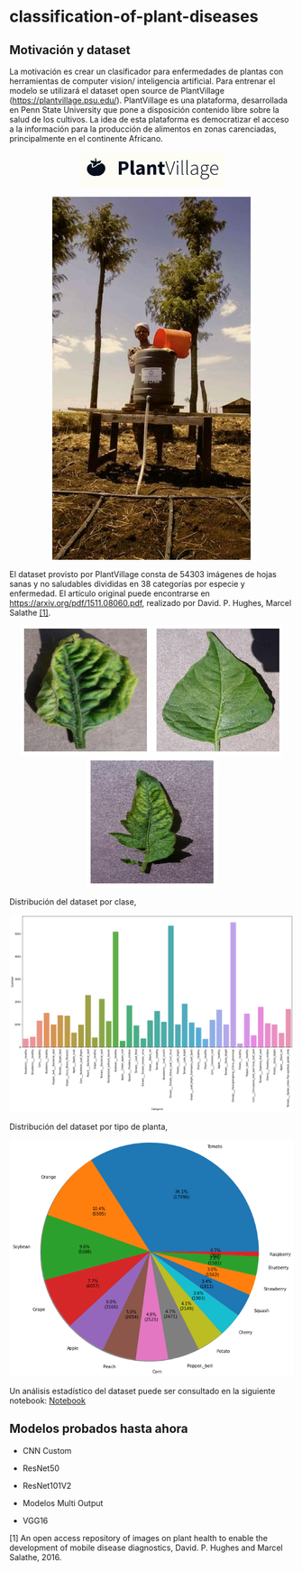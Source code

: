 # classification-of-plant-diseases


## Motivación y dataset

La motivación es crear un clasificador para enfermedades de plantas con herramientas de computer vision/ inteligencia artificial. Para entrenar el modelo se utilizará el dataset open source de PlantVillage (https://plantvillage.psu.edu/). PlantVillage es una plataforma, desarrollada en Penn State University que pone a disposición contenido libre sobre la salud de los cultivos. La idea de esta plataforma es democratizar el acceso a la información para la producción de alimentos en zonas carenciadas, principalmente en el continente Africano.

<p align="center">
  <img src="https://github.com/Adrok24/classification-of-plant-diseases/blob/main/images/PlantVillageLogo.png?raw=true" alt="grafico_1"/>
</p>

<p align="center">
  <img src="https://github.com/Adrok24/classification-of-plant-diseases/blob/main/images/plant_village_pic.jpg?raw=true" alt="grafico_2"/>
</p>

El dataset provisto por PlantVillage consta de 54303 imágenes de hojas sanas y no saludables divididas en 38 categorías por especie y enfermedad. El artículo original puede encontrarse en https://arxiv.org/pdf/1511.08060.pdf, realizado por David. P. Hughes, Marcel Salathe [[1]](#1). 


<p align="center">
  <img src="https://github.com/Adrok24/classification-of-plant-diseases/blob/main/images/plant_1.png?raw=true" alt="plant_1"/>
  <img src="https://github.com/Adrok24/classification-of-plant-diseases/blob/main/images/plant_2.png?raw=true" alt="plant_2"/>
  <img src="https://github.com/Adrok24/classification-of-plant-diseases/blob/main/images/plant_3.png?raw=true" alt="plant_3"/>

</p>

Distribución del dataset por clase,

<p align="center">
  <img src="https://github.com/Adrok24/classification-of-plant-diseases/blob/main/images/plants_distribution.png?raw=true" alt="grafico_2"/>
</p>


Distribución del dataset por tipo de planta, 

<p align="center">
  <img src="https://github.com/Adrok24/classification-of-plant-diseases/blob/main/images/piechart_type.png?raw=true" alt="grafico_3"/>
</p>

Un análisis estadístico del dataset puede ser consultado en la siguiente notebook: [Notebook](https://github.com/Adrok24/classification-of-plant-doseases/blob/first_version/Estadisticas.)

## Modelos probados hasta ahora

* CNN Custom

* ResNet50

* ResNet101V2 

* Modelos Multi Output

* VGG16





<a id="1">[1]</a> An open access repository of images on plant health to enable the development of mobile disease diagnostics, David. P. Hughes and Marcel Salathe, 2016.


